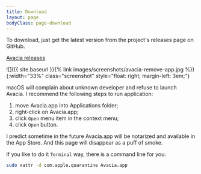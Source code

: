 ```yaml
---
title: Download
layout: page
bodyClass: page-download
---
```


To download, just get the latest version from the project's releases page on GitHub.

[Avacia releases](https://github.com/apla/avacia/releases/)

![]({{ site.baseurl }}{% link images/screenshots/avacia-remove-app.jpg %}){:width="33%" class="screenshot" style="float: right; margin-left: 3em;"}

macOS will complain about unknown developer and refuse to launch Avacia. I recommend the following steps to run application:

  1. move Avacia.app into Applications folder;
  2. right-click on Avacia.app;
  3. click `Open` menu item in the context menu;
  4. click `Open` button.

I predict sometime in the future Avacia.app will be notarized and available in the App Store. And this page will disappear as a puff of smoke.

If you like to do it `Terminal` way, there is a command line for you:

```sh
sudo xattr -d com.apple.quarantine Avacia.app
```
